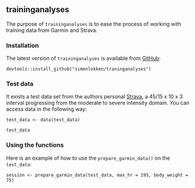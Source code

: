 ## traininganalyses

The purpose of `traininganalyses` is to ease the process of working with training data from Garmin and Strava.

### Installation

The latest version of `traininganalyses` is available from [GitHub](https://github.com/simenlokken/traininganalyses):

```{r}
devtools::install_github("simenlokken/traninganalyses")
```

### Test data

It exists a test data set from the authors personal [Strava](https://www.strava.com/activities/10377984627), a 45/15 x 10 x 3 interval progressing from the moderate to severe intensity domain. You can access data in the following way:

```{r}
test_data <- data(test_data)

test_data
```

### Using the functions

Here is an example of how to use the `prepare_garmin_data()` on the `test_data`:

```{r}
session <- prepare_garmin_data(test_data, max_hr = 195, body_weight = 75)
```
